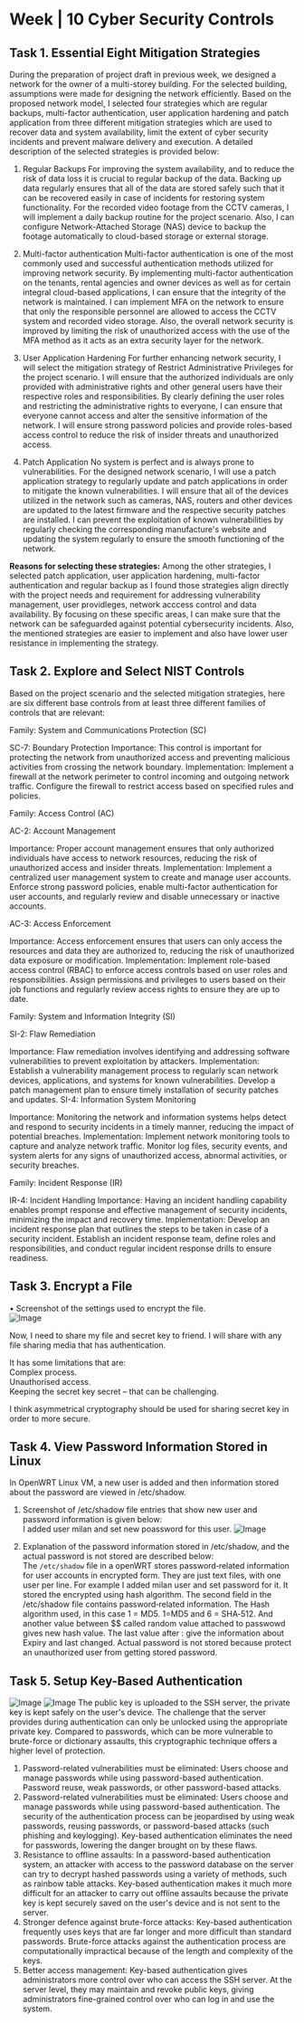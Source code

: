 # Week | 10 Cyber Security Controls    
## Task 1. Essential Eight Mitigation Strategies     
During the preparation of project draft in previous week, we designed a network for the owner of a multi-storey building. For the selected building, assumptions were made for designing the network efficiently. Based on the proposed network model, I selected four strategies which are regular backups, multi-factor authentication, user application hardening and patch application from three different mitigation strategies which are used to recover data and system availability, limit the extent of cyber security incidents and prevent malware delivery and execution. A detailed description of the selected strategies is provided below: 

1. Regular Backups
    For improving the system availability, and to reduce the risk of data loss it is crucial to regular backup of the data. Backing up data regularly ensures that all of the data are stored safely such that it can be recovered easily in case of incidents for restoring system functionality. For the recorded video footage from the CCTV cameras, I will implement a daily backup routine for the project scenario. Also, I can configure Network-Attached Storage (NAS) device to backup the footage automatically to cloud-based storage or external storage. 
    
2. Multi-factor authentication
    Multi-factor authentication is one of the most commonly used and successful authentication methods utilized for improving network security. By implementing multi-factor authentication on the tenants, rental agencies and owner devices as well as for certain integral cloud-based applications, I can ensure that the integrity of the network is maintained. I can implement MFA on the network to ensure that only the responsible personnel are allowed to access the CCTV system and recorded video storage. Also, the overall network security is improved by limiting the risk of unauthorized access with the use of the MFA method as it acts as an extra security layer for the network.

3. User Application Hardening
    For further enhancing network security, I will select the mitigation strategy of Restrict Administrative Privileges for the project scenario. I will ensure that the authorized individuals are only provided with administrative rights and other general users have their respective roles and responsibilities. By clearly defining the user roles and restricting the administrative rights to everyone, I can ensure that everyone cannot access and alter the sensitive information of the network. I will ensure strong password policies and provide roles-based access control to reduce the risk of insider threats and unauthorized access. 

4. Patch Application
    No system is perfect and is always prone to vulnerabilities. For the designed network scenario, I will use a patch application strategy to regularly update and patch applications in order to mitigate the known vulnerabilities. I will ensure that all of the devices utilized in the network such as cameras, NAS, routers and other devices are updated to the latest firmware and the respective security patches are installed. I can prevent the exploitation of known vulnerabilities by regularly checking the corresponding manufacture's website and updating the system regularly to ensure the smooth functioning of the network. 

**Reasons for selecting these strategies:**
Among the other strategies, I selected patch application, user application hardening, multi-factor authentication and regular backup as I found those strategies align directly with the project needs and requirement for addressing vulnerability management, user providleges, network acccess control and data availability. By focusing on these specific areas, I can make sure that the network can be safeguarded against potential cybersecurity incidents. Also, the mentioned strategies are easier to implement and also have lower user resistance in implementing the strategy.

## Task 2. Explore and Select NIST Controls   
Based on the project scenario and the selected mitigation strategies, here are six different base controls from at least three different families of controls that are relevant:

Family: System and Communications Protection (SC)

SC-7: Boundary Protection
Importance: This control is important for protecting the network from unauthorized access and preventing malicious activities from crossing the network boundary.
Implementation: Implement a firewall at the network perimeter to control incoming and outgoing network traffic. Configure the firewall to restrict access based on specified rules and policies.

Family: Access Control (AC)

AC-2: Account Management

Importance: Proper account management ensures that only authorized individuals have access to network resources, reducing the risk of unauthorized access and insider threats.
Implementation: Implement a centralized user management system to create and manage user accounts. Enforce strong password policies, enable multi-factor authentication for user accounts, and regularly review and disable unnecessary or inactive accounts.

AC-3: Access Enforcement

Importance: Access enforcement ensures that users can only access the resources and data they are authorized to, reducing the risk of unauthorized data exposure or modification.
Implementation: Implement role-based access control (RBAC) to enforce access controls based on user roles and responsibilities. Assign permissions and privileges to users based on their job functions and regularly review access rights to ensure they are up to date.

Family: System and Information Integrity (SI)

SI-2: Flaw Remediation

Importance: Flaw remediation involves identifying and addressing software vulnerabilities to prevent exploitation by attackers.
Implementation: Establish a vulnerability management process to regularly scan network devices, applications, and systems for known vulnerabilities. Develop a patch management plan to ensure timely installation of security patches and updates.
SI-4: Information System Monitoring

Importance: Monitoring the network and information systems helps detect and respond to security incidents in a timely manner, reducing the impact of potential breaches.
Implementation: Implement network monitoring tools to capture and analyze network traffic. Monitor log files, security events, and system alerts for any signs of unauthorized access, abnormal activities, or security breaches.

Family: Incident Response (IR)

IR-4: Incident Handling
Importance: Having an incident handling capability enables prompt response and effective management of security incidents, minimizing the impact and recovery time.
Implementation: Develop an incident response plan that outlines the steps to be taken in case of a security incident. Establish an incident response team, define roles and responsibilities, and conduct regular incident response drills to ensure readiness.

## Task 3. Encrypt a File  
• Screenshot of the settings used to encrypt the file.  
![Image](./images/lab10task3.PNG)

Now, I need to share my file and secret key to friend. I will share with any file sharing media that has authentication.  

It has some limitations that are:  
Complex process.  
Unauthorised access.  
Keeping the secret key secret – that can be challenging.  

I think asymmetrical cryptography should be used for sharing secret key in order to more secure.

## Task 4. View Password Information Stored in Linux  
In OpenWRT Linux VM, a new user is added and then information stored about the password are viewed in
/etc/shadow.

1. Screenshot of /etc/shadow file entries that show new user and password information is given below:  
  I added user milan and set new poassword for this user.
![Image](./images/lab10task4.PNG)

2. Explanation of the password information stored in /etc/shadow, and the actual password is not stored are described below:  
  The `/etc/shadow` file in a openWRT stores password‐related information for user accounts in encrypted form. They are just text files, with one user per line. For example I added milan user and set password for it. It stored the encrypted using hash algorithm. The second field in the /etc/shadow file contains password‐related information. The Hash algorithm used, in this case 1 = MD5. 1=MD5 and 6 = SHA‐512. And another value between $$ called random value attached to passwowd gives new hash value. The last value after : give the information about Expiry and last changed. Actual password is not stored because protect an unauthorized user from getting stored password. 

## Task 5. Setup Key-Based Authentication  
![Image](./images/Task10Task51.png)
![Image](./images/T10Task5.png)
The public key is uploaded to the SSH server, the private key is kept safely on the user's device. The challenge that the server provides during authentication can only be unlocked using the appropriate private key. Compared to passwords, which can be more vulnerable to brute-force or dictionary assaults, this cryptographic technique offers a higher level of protection.
1. Password-related vulnerabilities must be eliminated: Users choose and manage passwords while using password-based authentication. Password reuse, weak passwords, or other password-based attacks.
2. Password-related vulnerabilities must be eliminated: Users choose and manage passwords while using password-based authentication. The security of the authentication process can be jeopardised by using weak passwords, reusing passwords, or password-based attacks (such phishing and keylogging). Key-based authentication eliminates the need for passwords, lowering the danger brought on by these flaws.
3. Resistance to offline assaults: In a password-based authentication system, an attacker with access to the password database on the server can try to decrypt hashed passwords using a variety of methods, such as rainbow table attacks. Key-based authentication makes it much more difficult for an attacker to carry out offline assaults because the private key is kept securely saved on the user's device and is not sent to the server.
4. Stronger defence against brute-force attacks: Key-based authentication frequently uses keys that are far longer and more difficult than standard passwords. Brute-force attacks against the authentication process are computationally impractical because of the length and complexity of the keys.
5. Better access management: Key-based authentication gives administrators more control over who can access the SSH server. At the server level, they may maintain and revoke public keys, giving administrators fine-grained control over who can log in and use the system.



